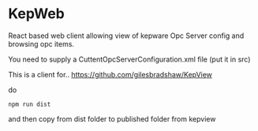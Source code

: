 # KepWeb

React based web client allowing view of kepware Opc Server config and browsing opc items.

You need to supply a CuttentOpcServerConfiguration.xml file (put it in src)

This is a client for.. https://github.com/gilesbradshaw/KepView

do 
    
    npm run dist

and then copy from dist folder to published folder from kepview
